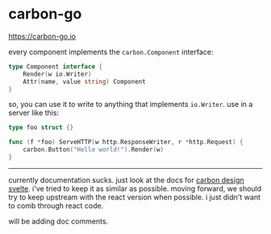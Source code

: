 # carbon-go

https://carbon-go.io

every component implements the `carbon.Component` interface:

```go
type Component interface {
	Render(w io.Writer)
	Attr(name, value string) Component
}
```

so, you can use it to write to anything that implements `io.Writer`. use in a server like this:

```go
type foo struct {}

func (f *foo) ServeHTTP(w http.ResponseWriter, r *http.Request) {
	carbon.Button("Hello world!").Render(w)
}
```

---

currently documentation sucks. just look at the docs for [carbon design svelte](https://carbon-components-svelte.onrender.com/).
i've tried to keep it as similar as possible. moving forward,
we should try to keep upstream with the react version when possible. i just didn't want to comb through react code.


will be adding doc comments.